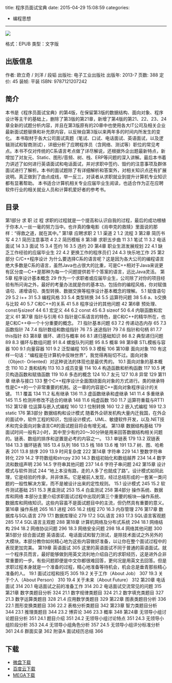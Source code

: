 title: 程序员面试宝典
date: 2015-04-29 15:08:59
categories:
  - 编程思想
---

![](http://img3.douban.com/lpic/s26818031.jpg)

格式：EPUB
类型：文字版

<!--more-->

## 出版信息 ##

作者: 欧立奇 / 刘洋 / 段韬 
出版社: 电子工业出版社
出版年: 2013-7
页数: 388
定价: 45
装帧: 平装
ISBN: 9787121207242

## 简介 ##

本书是《程序员面试宝典》的第4版，在保留第3版的数据结构、面向对象、程序设计等主干的基础上，删除了第3版的第21章，新增了第4版的第21、22、23、24章全新的试题分析内容，并且在第3版原有的20章中也使用各大IT公司及相关企业最新面试题替换和补充原内容，以反映自第3版以来两年多的时间内所发生的变化。
本书取材于各大公司面试真题（笔试、口试、电话面试、英语面试，以及逻辑测试和智商测试），详细分析了应聘程序员（含网络、测试等）职位的常见考点。本书不仅对传统的C系语言考点做了详尽解说，还根据外企出题最新特点，新增加了对友元、Static、图形/音频、树、栈、ERP等问题的深入讲解。最后本书着力讲述了如何进行英语面试和电话面试，并对求职中签约、毁约的注意事项及群体面试进行了解析。本书的面试题除了有详细解析和答案外，对相关知识点还有扩展说明。真正做到了由点成线，举一反三，对读者从求职就业到提升计算机专业知识都有显著帮助。
本书适合计算机相关专业应届毕业生阅读，也适合作为正在应聘软件行业的相关就业人员和计算机爱好者的参考书。

## 目录 ##

第1部分 求 职 过 程
求职的过程就是一个提高和认识自我的过程，最后的成功根植于你本人一丝一毫的努力当中。也许真的像电影《肖申克的救赎》里面说的那样：“得救之道，就在其中。”
第1章 应聘求职	2
1.1 渠道	2
1.2 流程	3
第2章 简历书写	4
2.1 简历注意事项	4
2.2 简历模板	8
第3章 求职五步曲	11
3.1 笔试	11
3.2 电话面试	14
3.3 面试	15
3.4 签约	16
3.5 违约	20
第4章 职业生涯发展规划	22
4.1 缺乏工作经验的应届毕业生	22
4.2 更换工作的程序员们	24
4.3 快乐地工作	25
第2部分 C/C++程序设计
为什么要选择C系的语言呢？这是因为各大公司的编程语言绝大多数是C系的语言，虽然Java也占很大的比重，可是C++相对于Java来说更有区分度—C++是那种为每一个问题提供若干个答案的语言，远比Java灵活。
第5章 程序设计基本概念	29
作为一个求职者或应届毕业生，公司除了对你的项目经验有所问询之外，最好的考量办法就是你的基本功，包括你的编程风格，你对赋值语句、递增语句、类型转换、数据交换等程序设计基本概念的理解。
5.1 赋值语句	29
5.2 i++	31
5.3 编程风格	33
5.4 类型转换	34
5.5 运算符问题	38
5.6 a、b交换与比较	40
5.7 C和C++的关系	41
5.8 程序设计的其他问题	42
第6章 预处理、const与sizeof	44
6.1 宏定义	44
6.2 const	45
6.3 sizeof	50
6.4 内联函数和宏定义	61
第7章 指针与引用	63
指针是C系语言的特色，是C和C++的精华所在，也是C和C++中一个十分重要的概念。
7.1 指针基本问题	63
7.2 传递动态内存	65
7.3 函数指针	74
7.4 指针数组和数组指针	76
7.5 迷途指针	79
7.6 指针和句柄	81
7.7 this指针	83
第8章 循环、递归与概率	86
8.1 递归基础知识	86
8.2 典型递归问题	89
8.3 循环与数组问题	91
8.4 螺旋队列问题	95
8.5 概率	98
第9章 STL模板与容器	100
9.1 向量容器	101
9.2 泛型编程	105
9.3 模板	106
第10章 面向对象	110
有这样一句话：“编程是在计算机中反映世界”，我觉得再贴切不过。面向对象（Object-
Oriented）对这种说法的体现也是最优秀的。
10.1 面向对象的基本概念	110
10.2 类和结构	113
10.3 成员变量	114
10.4 构造函数和析构函数	117
10.5 拷贝构造函数和赋值函数	119
10.6 多态的概念	124
10.7 友元	127
10.8 异常	129
第11章 继承与接口	133
整个C++程序设计全面围绕面向对象的方式进行。类的继承特性是C++的一个非常重要的机制。这一章的内容是C++面向对象程序设计的关键。
11.1 覆盖	134
11.2 私有继承	136
11.3 虚函数继承和虚继承	141
11.4 多重继承	145
11.5 检测并修改不适合的继承	148
11.6 纯虚函数	150
11.7 运算符重载与RTTI	152
第12章 位运算与嵌入式编程	160
12.1 位制转换	160
12.2 嵌入式编程	169
12.3 static	176
第3部分 数据结构和设计模式
随着外企研发机构大量内迁我国，在外企的面试中，软件工程的知识，包括设计模式、UML、敏捷软件开发，以及.NET技术和完全面向对象语言C#的面试题目将会有增无减。
第13章 数据结构基础	179
面试时间一般有2小时，其中至少有约20～30分钟是用来回答数据结构相关问题的。链表、数组的排序和逆置是必考的内容之一。
13.1 单链表	179
13.2 双链表	184
13.3 循环链表	185
13.4 队列	186
13.5 栈	188
13.6 堆	191
13.7 树、图、哈希表	201
13.8 排序	209
13.9 时间复杂度	222
第14章 字符串	229
14.1 整数字符串转化	229
14.2 字符数组和strcpy	230
14.3 数组初始化和数组越界	234
14.4 数字流和数组声明	236
14.5 字符串其他问题	237
14.6 字符子串问题	242
第15章 设计模式与软件测试	244
“地上本没有路，走的人多了也就成了路”。设计模式如同此理，它是经验的传承，并非体系。它是被前人发现，经过总结形成的一套某一类问题的一般性解决方案，而不是被设计出来的定性规则。
15.1 设计模式	245
15.2 软件测试基础	251
15.3 黑盒测试	253
15.4 白盒测试	258
第4部分 操作系统、数据库和网络
本部分主要介绍求职面试过程中出现的第三个重要的板块—操作系统、数据库和网络知识。这些内容虽不是面试题目中的主流，但仍然具有重要的意义。
第16章 操作系统	265
16.1 进程	265
16.2 线程	270
16.3 内存管理	276
第17章 数据库与SQL语言	279
17.1 数据库理论	279
17.2 SQL语言	283
17.3 SQL语言客观题	285
17.4 SQL语言主观题	288
第18章 计算机网络及分布式系统	294
18.1 网络结构	294
18.2 网络协议问题	296
18.3 网络安全问题	298
18.4 网络其他问题	300
第5部分 综合面试题
英语面试、电话面试和智力测试，是除技术面试之外另外的大模块。本部分教你如何精心地为这些内容做好准备，以让你在整个面试过程中的表现更加完美。
第19章 英语面试	305
这里的英语面试不同于普通的英语面试。就一个程序员而言，最好能够做到用英文流利地介绍自己的求职经历，这是进外企非常重要的一步。有些问题即便是中文你都很难回答，更何况是用英文去回答。但是求职过程本身就是一个准备的过程，精心地准备等待机会，机会总是垂青那些精心准备的人。
19.1 面试过程和技巧	305
19.2 关于工作（About Job）	307
19.3 关于个人（About Person）	310
19.4 关于未来（About Future）	312
第20章 电话面试	314
20.1 电话面试之前的准备工作	314
20.2 电话面试交流常见的问题	315
第21章 数字类题目分析	324
21.1 数字规律类题目	324
21.2 数字填充类题目	327
21.3 数字运算类题目	328
21.4 应用数学类题目	329
第22章 图表类题目分析	336
22.1 图形变换类题目	336
22.2 表格分析类题目	342
第23章 智力类题目分析	344
23.1 推理类题目	344
23.2 博弈论	346
23.3 概率	348
第24章 无领导小组讨论题目分析	351
24.1 题目介绍	351
24.2 无领导小组讨论特点	351
24.3 无领导小组阶段分析	353
24.4 无领导小组角色分析	357
24.5 无领导小组评分标准分析	361
24.6 群面实录	362
附录A 面试经历总结	366

## 下载 ##

* [微盘下载](http://vdisk.weibo.com/s/aADaW4YROvMOu)
* [百度云下载](http://pan.baidu.com/s/1kTkmqpT)
* [MEGA下载](https://mega.co.nz/#!SYVz0brB!cjD78Bq7_SXcfew3VaoZ7x0_tWFIIFVWw94avK-LUBE)